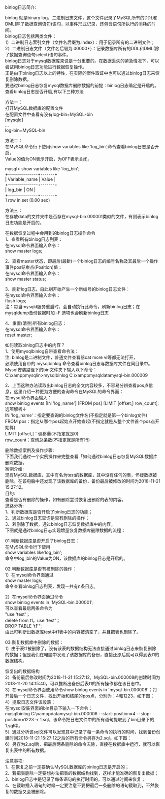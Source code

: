 binlog日志简介:

binlog 就是binary
log，二进制日志文件，这个文件记录了MySQL所有的DDL和DML(除了数据查询语句)语句，以事件形式记录，还包含语句所执行的消耗的时间。  
binlog日志包括两类文件：  
1）二进制日志索引文件（文件名后缀为.index）：用于记录所有的二进制文件；  
2）二进制日志文件（文件名后缀为.00000\*）：记录数据库所有的DDL和DML(除了数据查询语句select)语句事件。  
binlog日志对于mysql数据库来说是十分重要的。在数据丢失的紧急情况下，可以尝试用binlog日志功能进行数据恢复操作。  
正是由于binlog日志以上的特性，在实际的案件取证中也可以通过binlog日志来恢复删除数据。  
要通过binlog日志恢复mysql数据库删除数据的前提：binlog日志确定是开启的。  
查看binlog日志是否开启,有以下三种方法  
  
方法一：  
打开MySQL数据库的配置文件  
在配置文件中查看有没有log-bin=MySQL-bin  
[mysqld]  
...  
log-bin=MySQL-bin  
  
方法二：  
在MySQL命令行下使用show variables like ‘log_bin’;命令查看binlog日志是否开启，  
Value的值为ON表示开启，为OFF表示关闭。  
  
mysql\> show variables like 'log_bin';  
+---------------+-------+  
\| Variable_name \| Value \|  
+---------------+-------+  
\| log_bin \| ON \|  
+---------------+-------+  
1 row in set (0.00 sec)  
  
方法三：  
在存放data的文件夹中是否存在mysql-bin.000001类似的文件，有则表示binlog日志功能是开启的。  
  
在数据恢复过程中会用到的binlog日志操作命令  
1、查看所有binlog日志列表：  
在mysql命令界面输入命令：  
show master logs;  
  
2、查看master状态，即最后(最新)一个binlog日志的编号名称及其最后一个操作事件pos结束点(Position)值：  
在mysql命令界面输入命令：  
show master status;  
  
3、刷新log日志，自此刻开始产生一个新编号的binlog日志文件：  
在mysql命令界面输入命令：  
flush logs;  
注：每当mysqld服务重启时，会自动执行此命令，刷新binlog日志；在mysqldump备份数据时加
-F 选项也会刷新binlog日志  
  
4、重置(清空)所有binlog日志：  
在mysql命令界面输入命令：  
reset master;  
  
如何读取binlog日志中的内容？  
1、使用mysqlbinlog自带查看命令法：  
注: binlog是二进制文件，普通文件查看器cat more vi等都无法打开，  
必须使用自带的 mysqlbinlog 命令查看binlog日志与数据库文件在同目录中。  
Mysql安装路径下的bin文件夹下输入以下命令：  
C:\\xamppmysqlin\>mysqlbinlog C:\\xamppmysqldatamysql-bin.000009  
  
2、上面这种办法读取出binlog日志的全文内容较多，不容易分辨查看pos点信息，这里介绍一种更为方便的查询命令在MySQL的命令界面：  
在mysql命令界面输入：  
show binlog events [IN 'log_name'] [FROM pos] [LIMIT [offset,] row_count];  
选项解析↓  
IN 'log_name'：指定要查询的binlog文件名(不指定就是第一个binlog文件)  
FROM pos：指定从哪个pos起始点开始查起(不指定就是从整个文件首个pos点开始算)  
LIMIT [offset,]：偏移量(不指定就是0)  
row_count：查询总条数(不指定就是所有行)  
  
删除数据案例及操作步骤:  
下面我们通过一个实例操作来完整查看「如何通过binlog日志恢复MySQL数据库删除数据。  
案例介绍:  
现有MySQL数据库，其中有名为test的数据库，其中没有任何的表，怀疑数据被删除，在该电脑中还发现了该数据库的备份，备份最后被修改的时间为2018-11-21
15:27:12。  
目的:  
查看是否有删除的操作，如有删除尝试恢复出删除的表的内容。  
思路分析:  
1、判断数据库是否开启了binlog日志的功能；  
2、通过binlog日志查询是否有删除的操作；  
3、若删除了数据，通过binlog日志恢复数据库中的内容。  
下图就是通过binlog日志实现增量恢复数据库删除数据的流程：  
  
01.判断数据库是否开启了binlog日志：  
在MySQL命令行下使用  
show variables like'log_bin';  
命令中log_bin的Value为ON，该数据库的binlog日志是开启的。  
  
02.判断数据库是否有被删除的操作：  
1）在mysql命令界面通过  
show master logs;  
命令查看binlog日志列表，发现一共有n条日志。  
  
2）在mysql命令界面通过命令  
show binlog events in 'MySQL-bin.000001';  
可以查看最后两条命令为  
"use 'test'；  
delete from t1，use 'test'；  
DROP TABLE 't1'";  
由此可判断出数据库test中t1表中的内容被清空了，并且把表也删除了。  
  
03.恢复数据库中删除的数据：  
1）由于表t1被删除了，没有该表的数据结构无法直接通过binlog日志来恢复删除的数据；但是我们在电脑中发现了该数据库的备份，直接还原后就可以得到表t1的数据结构。  
  
恢复出的数据结构  
2）备份最后修改时间为2018-11-21 15:27:12，MySQL-bin.000008的创建时间为2018‎-‎11‎-‎20
‏‎14:15:40，可以推断出备份后表t1的所有操作都在该日志中。  
3）在mysql命令界面使用命令show binlog events in
'mysql-bin.000008'；打开最后一个日志文件，找出开始和结尾的pos点，分别为：4和1223，如下图：  
4）提取日志文件该段落：  
在mysql安装界面的bin目录下输入一下命令：  
mysqlbinlog C:\\xamppdatamysql-bin.000008 --start-position=4
--stop-position=1223 -r
1.sql，该命令把日志文件中的所有语句提取到了bin目录下的1.sql中。  
5）通过分析该sql文件可以发现其中记录了每一条命令的执行的时间，找到备份创建时间2018-11-21
15:27:12之后的所有命令另存为2.sql。如下图：  
6）另存为2.sql后，把最后两条删除的命令去除，直接在数据库中运行，就可以恢复出表中的所有数据。

注意事项:  
1、在恢复之前一定要确认MySQL数据库的binlog日志是开启的；  
2、若把表删除一定要想办法把表的数据结构找到，这样才能准确的恢复出数据；  
3、binlog日志中是记录了每条语句的执行时间的，可以通过时间来恢复；  
4、在截取插入语句的时候一定要注意不要把最后一条删除的语句截取到，不然恢复的数据又会被删除。
